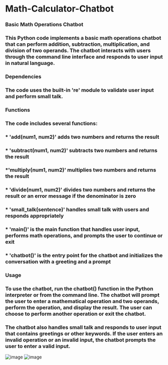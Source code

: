 # Math-Calculator-Chatbot

### Basic Math Operations Chatbot
### This Python code implements a basic math operations chatbot that can perform addition, subtraction, multiplication, and division of two operands. The chatbot interacts with users through the command line interface and responds to user input in natural language.

### Dependencies
### The code uses the built-in 're' module to validate user input and perform small talk.

### Functions
### The code includes several functions:

### * 'add(num1, num2)' adds two numbers and returns the result
### * 'subtract(num1, num2)' subtracts two numbers and returns the result

### *'multiply(num1, num2)' multiplies two numbers and returns the result

### * 'divide(num1, num2)' divides two numbers and returns the result or an error message if the denominator is zero

### * 'small_talk(sentence)' handles small talk with users and responds appropriately

### * 'main()' is the main function that handles user input, performs math operations, and prompts the user to continue or exit

### * 'chatbot()' is the entry point for the chatbot and initializes the conversation with a greeting and a prompt

### Usage
### To use the chatbot, run the chatbot() function in the Python interpreter or from the command line. The chatbot will prompt the user to enter a mathematical operation and two operands, perform the operation, and display the result. The user can choose to perform another operation or exit the chatbot.

### The chatbot also handles small talk and responds to user input that contains greetings or other keywords. If the user enters an invalid operation or an invalid input, the chatbot prompts the user to enter a valid input.

![image](https://user-images.githubusercontent.com/116962572/221867046-94ac95ec-c8b1-4960-9dd7-c7036f3942e0.png)
![image](https://user-images.githubusercontent.com/116962572/221867124-fd3caa13-2851-4a8d-9bbc-37cc9740c2fc.png)
